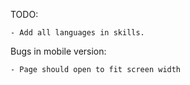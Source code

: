TODO:

    - Add all languages in skills.

Bugs in mobile version:

    - Page should open to fit screen width